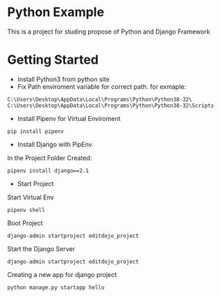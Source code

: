 # Python Example

This is a project for studing propose of Python and Django Framework

# Getting Started

* Install Python3 from python site
* Fix Path enviroment variable for correct path. for exmaple:
  
```
C:\Users\Desktop\AppData\Local\Programs\Python\Python38-32\
C:\Users\Desktop\AppData\Local\Programs\Python\Python38-32\Scripts
```

* Install Pipenv for Virtual Enviroment

```
pip install pipenv
```

* Install Django with PipEnv

In the Project Folder Created:

```
pipenv install django==2.1
```

* Start Project

Start Virtual Env

```
pipenv shell
```

Boot Project

```
django-admin startproject editdojo_project 
```

Start the Django Server

```
django-admin startproject editdojo_project 
```

Creating a new app for django project
```
python manage.py startapp hello
```